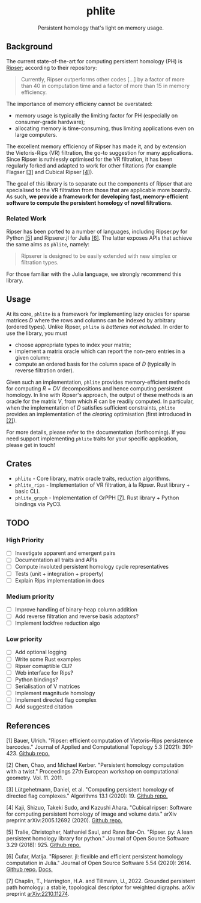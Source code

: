 <div align="center">

<h1>phlite</h1>

Persistent homology that's light on memory usage.

</div>

## Background

The current state-of-the-art for computing persistent homology (PH) is [Ripser](#1); according to their repository:

> Currently, Ripser outperforms other codes \[...\] by a factor of more than 40 in computation time and a factor of more than 15 in memory efficiency.

The importance of memory efficieny cannot be overstated:
* memory usage is typically the limiting factor for PH (especially on consumer-grade hardware);
* allocating memory is time-consuming, thus limiting applications even on large computers.

The excellent memory efficiency of Ripser has made it, and by extension the Vietoris-Rips (VR) filtration, the go-to suggestion for many applications.
Since Ripser is ruthlessly optimised for the VR filtration, it has been regularly forked and adapted to work for other filtations (for example Flagser [[3]](#3) and Cubical Ripser [[4]](#4)).

The goal of this library is to separate out the components of Ripser that are specialised to the VR filtration from those that are applicable more boardly.
As such, __we provide a framework for developing fast, memory-efficient software to compute the persistent homology of novel filtrations__.

### Related Work

Ripser has been ported to a number of languages, including Ripser.py for Python [[5]](#5) and Ripserer.jl for Julia [[6]](#6).
The latter exposes APIs that achieve the same aims as `phlite`, namely:

> Ripserer is designed to be easily extended with new simplex or filtration types.

For those familiar with the Julia language, we strongly recommend this library.

## Usage

At its core, `phlite` is a framework for implementing lazy oracles for sparse matrices $D$ where the rows and columns can be indexed by arbitrary (ordered types).
Unlike Ripser, `phlite` is _batteries not included_.
In order to use the library, you must
* choose appropriate types to index your matrix;
* implement a matrix oracle which can report the non-zero entries in a given column;
* compute an ordered basis for the column space of $D$ (typically in reverse filtration order).

Given such an implementation, `phlite` provides memory-efficient methods for computing $R = D V$ decompositions and hence computing persistent homology.
In line with Ripser's approach, the output of these methods is an oracle for the matrix $V$, from which $R$ can be readily computed.
In particular, when the implementation of $D$ satisfies sufficient constraints, `phlite` provides an implementation of the _clearing_ optimisation (first introduced in [[2]](#2)).

For more details, please refer to the documentation (forthcoming).
If you need support implementing `phlite` traits for your specific application, please get in touch!

## Crates

* `phlite` - Core library, matrix oracle traits, reduction algorithms.
* `phlite_rips` - Implementation of VR filtration, à la Ripser. Rust library + basic CLI.
* `phlite_grpph` - Implementation of GrPPH [[7]](#7). Rust library + Python bindings via PyO3.

## TODO

### High Priority

- [ ] Investigate apparent and emergent pairs
- [ ] Documentation all traits and APIs
- [ ] Compute involuted persistent homology cycle representatives
- [ ] Tests (unit + integration + property)
- [ ] Explain Rips implementation in docs

### Medium priority

- [ ] Improve handling of binary-heap column addition
- [ ] Add reverse filtration and reverse basis adaptors?
- [ ] Implement lockfree reduction algo

### Low priority

- [ ] Add optional logging
- [ ] Write some Rust examples
- [ ] Ripser comaptible CLI?
- [ ] Web interface for Rips?
- [ ] Python bindings?
- [ ] Serialisation of V matrices
- [ ] Implement magnitude homology
- [ ] Implement directed flag complex
- [ ] Add suggested citation

## References

<a id="1">[1]</a>
Bauer, Ulrich. "Ripser: efficient computation of Vietoris–Rips persistence barcodes." Journal of Applied and Computational Topology 5.3 (2021): 391-423. [Github repo.](https://github.com/Ripser/ripser)

<a id="2">[2]</a>
Chen, Chao, and Michael Kerber. "Persistent homology computation with a twist." Proceedings 27th European workshop on computational geometry. Vol. 11. 2011.

<a id="3">[3]</a>
Lütgehetmann, Daniel, et al. "Computing persistent homology of directed flag complexes." Algorithms 13.1 (2020): 19. [Github repo.](https://github.com/luetge/flagser)

<a id="4">[4]</a>
Kaji, Shizuo, Takeki Sudo, and Kazushi Ahara. "Cubical ripser: Software for computing persistent homology of image and volume data." arXiv preprint arXiv:2005.12692 (2020). [Github repo.](https://github.com/shizuo-kaji/CubicalRipser_3dim)

<a id="5">[5]</a>
Tralie, Christopher, Nathaniel Saul, and Rann Bar-On. "Ripser. py: A lean persistent homology library for python." Journal of Open Source Software 3.29 (2018): 925. [Github repo.](https://github.com/scikit-tda/ripser.py)

<a id="6">[6]</a>
Čufar, Matija. "Ripserer. jl: flexible and efficient persistent homology computation in Julia." Journal of Open Source Software 5.54 (2020): 2614. [Github repo.](https://github.com/mtsch/Ripserer.jl) [Docs.](https://mtsch.github.io/Ripserer.jl/dev/)

<a id="7">[7]</a>
Chaplin, T., Harrington, H.A. and Tillmann, U., 2022.
Grounded persistent path homology: a stable, topological descriptor for weighted digraphs.
arXiv preprint [arXiv:2210.11274](https://arxiv.org/abs/2210.11274).
